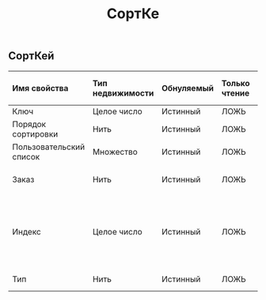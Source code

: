﻿---
title: СортКе
second_title: Aspose.Cells Cloud Documen
type: docs
url: /ru/specification/model/sortkey/
description: "Aspose.Cells Спецификация облачной модели: SortKey. Легко обрабатывайте Excel и другие документы электронных таблиц с помощью таких функций, как открытие, создание, редактирование, разделение, слияние, сравнение и преобразование."
weight: 50
---
## **СортКей**

 

| Имя свойства| Тип недвижимости| Обнуляемый| Только чтение| Значение по умолчанию| Описание|
|:- |:- |:- |:- |:- |:- |
| Ключ| Целое число| Истинный| ЛОЖЬ|||
| Порядок сортировки| Нить| Истинный| ЛОЖЬ|||
| Пользовательский список|Множество<String> | Истинный| ЛОЖЬ|||
| Заказ| Нить| Истинный| ЛОЖЬ|| Указывает порядок сортировки.|
| Индекс| Целое число| Истинный| ЛОЖЬ|| Получает индекс отсортированного столбца (абсолютное положение, столбец A — 0, B — 1, ...).|
| Тип| Нить| Истинный| ЛОЖЬ|| Представляет тип сортировки.|

